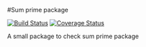 #Sum prime package

[![Build Status](https://travis-ci.org/zznamtran123/prime.svg?branch=master)](https://travis-ci.org/zznamtran123/prime)
[![Coverage Status](https://coveralls.io/repos/github/zznamtran123/prime/badge.svg?branch=master)](https://coveralls.io/github/zznamtran123/prime?branch=master)

A small package to check sum prime package